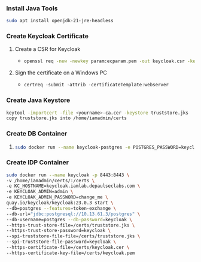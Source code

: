 ### Install Java Tools
```bash
sudo apt install openjdk-21-jre-headless
```

### Create Keycloak Certificate

1. Create a CSR for Keycloak
    - ```bash
      openssl req -new -newkey param:ecparam.pem -out keycloak.csr -keyout keycloak.pem -addext subjectAltName=DNS.1:keycloak.iamlab.depaulseclabs.com -nodes
        ```
2. Sign the certificate on a Windows PC
    - ```powershell
      certreq -submit -attrib -certificateTemplate:webserver
      ```
### Create Java Keystore
```bash
keytool -importcert -file <yourname>-ca.cer -keystore truststore.jks
copy truststore.jks into /home/iamadmin/certs
```

### Create DB Container
1. ```bash
   sudo docker run --name keycloak-postgres -e POSTGRES_PASSWORD=keycloak -p 5432:5432 -d postgres
   ```

### Create IDP Container
```bash
sudo docker run --name keycloak -p 8443:8443 \
-v /home/iamadmin/certs/:/certs \
-e KC_HOSTNAME=keycloak.iamlab.depaulseclabs.com \
-e KEYCLOAK_ADMIN=admin \
-e KEYCLOAK_ADMIN_PASSWORD=change_me \
quay.io/keycloak/keycloak:23.0.3 start \
--db=postgres --features=token-exchange \
--db-url="jdbc:postgresql://10.13.61.3/postgres" \
--db-username=postgres --db-password=keycloak \
--https-trust-store-file=/certs/truststore.jks \
--https-trust-store-password=keycloak \
--spi-truststore-file-file=/certs/truststore.jks \
--spi-truststore-file-password=keycloak \
--https-certificate-file=/certs/keycloak.cer \
--https-certificate-key-file=/certs/keycloak.pem
```
